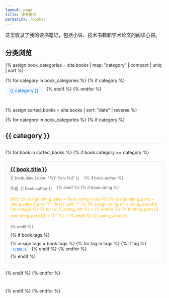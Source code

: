 ```yaml
---
layout: page
title: 读书笔记
permalink: /books/
---
```


<div class="books-page">
  <p class="books-intro">这里收录了我的读书笔记，包括小说、技术书籍和学术论文的阅读心得。</p>
  
  <div class="book-categories">
    <h2>分类浏览</h2>
    {% assign book_categories = site.books | map: "category" | compact | uniq | sort %}
    <div class="category-buttons">
      {% for category in book_categories %}
        {% if category %}
          <a href="#{{ category | slugify }}" class="category-button">{{ category }}</a>
        {% endif %}
      {% endfor %}
    </div>
  </div>
  
  {% assign sorted_books = site.books | sort: "date" | reverse %}
  
  {% for category in book_categories %}
    {% if category %}
      <div class="book-category" id="{{ category | slugify }}">
        <h2 class="category-name">{{ category }}</h2>
        <div class="book-list">
          {% for book in sorted_books %}
            {% if book.category == category %}
              <div class="book-item">
                <h3 class="book-title">
                  <a href="{{ book.url | relative_url }}">{{ book.title }}</a>
                </h3>
                <div class="book-meta">
                  <span class="book-date">{{ book.date | date: "%Y-%m-%d" }}</span>
                  {% if book.author %}
                    <span class="book-author">作者: {{ book.author }}</span>
                  {% endif %}
                  {% if book.rating %}
                    <span class="book-rating">
                      评分: 
                      {% assign rating_value = book.rating | strip %}
                      {% assign rating_parts = rating_value | split: "/" | first | split: "." %}
                      {% assign rating_int = rating_parts[0] | to_integer %}
                      {% for i in (1..rating_int) %}
                        ⭐
                      {% endfor %}
                      {% if rating_parts[1] and rating_parts[1] != "0" %}
                        ⭐️
                      {% endif %}
                      ({{ rating_value }})
                    </span>
                  {% endif %}
                </div>
                {% if book.tags %}
                  <div class="book-tags">
                    {% assign tags = book.tags %}
                    {% for tag in tags %}
                      {% if tag %}
                        <span class="book-tag">{{ tag }}</span>
                      {% endif %}
                    {% endfor %}
                  </div>
                {% endif %}
              </div>
            {% endif %}
          {% endfor %}
        </div>
      </div>
    {% endif %}
  {% endfor %}
</div>

<style>
  .books-intro {
    margin-bottom: 30px;
    font-size: 1.1em;
  }
  
  .book-categories {
    margin-bottom: 40px;
  }
  
  .category-buttons {
    display: flex;
    flex-wrap: wrap;
    gap: 10px;
    margin-top: 15px;
  }
  
  .category-button {
    display: inline-block;
    padding: 5px 15px;
    background-color: #f1f8ff;
    color: #0366d6;
    border-radius: 20px;
    text-decoration: none;
    transition: background-color 0.2s;
  }
  
  .category-button:hover {
    background-color: #dbeeff;
    text-decoration: none;
  }
  
  .book-category {
    margin-bottom: 40px;
  }
  
  .category-name {
    border-bottom: 2px solid #eaecef;
    padding-bottom: 10px;
    margin-bottom: 20px;
  }
  
  .book-list {
    display: grid;
    grid-template-columns: repeat(auto-fill, minmax(300px, 1fr));
    gap: 20px;
  }
  
  .book-item {
    padding: 15px;
    border: 1px solid #e1e4e8;
    border-radius: 6px;
    transition: transform 0.2s, box-shadow 0.2s;
  }
  
  .book-item:hover {
    transform: translateY(-3px);
    box-shadow: 0 5px 15px rgba(0,0,0,0.1);
  }
  
  .book-title {
    margin-top: 0;
    margin-bottom: 10px;
    font-size: 1.2em;
  }
  
  .book-meta {
    display: flex;
    flex-wrap: wrap;
    gap: 15px;
    margin-bottom: 10px;
    font-size: 0.9em;
    color: #586069;
  }
  
  .book-tags {
    margin-top: 10px;
  }
  
  .book-tag {
    display: inline-block;
    padding: 2px 8px;
    font-size: 0.8em;
    background-color: #f1f8ff;
    color: #0366d6;
    border-radius: 3px;
    margin-right: 5px;
    margin-bottom: 5px;
  }
  
  .book-rating {
    color: #f8b400;
  }
</style>
